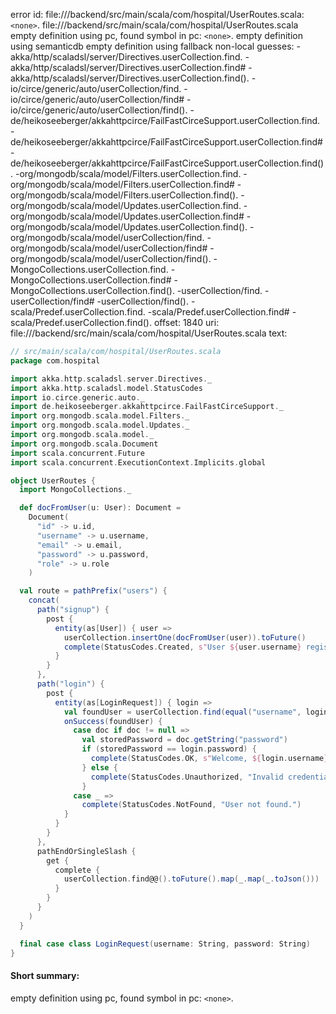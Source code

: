 error id: file://<WORKSPACE>/backend/src/main/scala/com/hospital/UserRoutes.scala:`<none>`.
file://<WORKSPACE>/backend/src/main/scala/com/hospital/UserRoutes.scala
empty definition using pc, found symbol in pc: `<none>`.
empty definition using semanticdb
empty definition using fallback
non-local guesses:
	 -akka/http/scaladsl/server/Directives.userCollection.find.
	 -akka/http/scaladsl/server/Directives.userCollection.find#
	 -akka/http/scaladsl/server/Directives.userCollection.find().
	 -io/circe/generic/auto/userCollection/find.
	 -io/circe/generic/auto/userCollection/find#
	 -io/circe/generic/auto/userCollection/find().
	 -de/heikoseeberger/akkahttpcirce/FailFastCirceSupport.userCollection.find.
	 -de/heikoseeberger/akkahttpcirce/FailFastCirceSupport.userCollection.find#
	 -de/heikoseeberger/akkahttpcirce/FailFastCirceSupport.userCollection.find().
	 -org/mongodb/scala/model/Filters.userCollection.find.
	 -org/mongodb/scala/model/Filters.userCollection.find#
	 -org/mongodb/scala/model/Filters.userCollection.find().
	 -org/mongodb/scala/model/Updates.userCollection.find.
	 -org/mongodb/scala/model/Updates.userCollection.find#
	 -org/mongodb/scala/model/Updates.userCollection.find().
	 -org/mongodb/scala/model/userCollection/find.
	 -org/mongodb/scala/model/userCollection/find#
	 -org/mongodb/scala/model/userCollection/find().
	 -MongoCollections.userCollection.find.
	 -MongoCollections.userCollection.find#
	 -MongoCollections.userCollection.find().
	 -userCollection/find.
	 -userCollection/find#
	 -userCollection/find().
	 -scala/Predef.userCollection.find.
	 -scala/Predef.userCollection.find#
	 -scala/Predef.userCollection.find().
offset: 1840
uri: file://<WORKSPACE>/backend/src/main/scala/com/hospital/UserRoutes.scala
text:
```scala
// src/main/scala/com/hospital/UserRoutes.scala
package com.hospital

import akka.http.scaladsl.server.Directives._
import akka.http.scaladsl.model.StatusCodes
import io.circe.generic.auto._
import de.heikoseeberger.akkahttpcirce.FailFastCirceSupport._
import org.mongodb.scala.model.Filters._
import org.mongodb.scala.model.Updates._
import org.mongodb.scala.model._
import org.mongodb.scala.Document
import scala.concurrent.Future
import scala.concurrent.ExecutionContext.Implicits.global

object UserRoutes {
  import MongoCollections._

  def docFromUser(u: User): Document =
    Document(
      "id" -> u.id,
      "username" -> u.username,
      "email" -> u.email,
      "password" -> u.password, 
      "role" -> u.role
    )

  val route = pathPrefix("users") {
    concat(
      path("signup") {
        post {
          entity(as[User]) { user =>
            userCollection.insertOne(docFromUser(user)).toFuture()
            complete(StatusCodes.Created, s"User ${user.username} registered.")
          }
        }
      },
      path("login") {
        post {
          entity(as[LoginRequest]) { login =>
            val foundUser = userCollection.find(equal("username", login.username)).first().toFuture()
            onSuccess(foundUser) {
              case doc if doc != null =>
                val storedPassword = doc.getString("password")
                if (storedPassword == login.password) {
                  complete(StatusCodes.OK, s"Welcome, ${login.username}")
                } else {
                  complete(StatusCodes.Unauthorized, "Invalid credentials.")
                }
              case _ =>
                complete(StatusCodes.NotFound, "User not found.")
            }
          }
        }
      },
      pathEndOrSingleSlash {
        get {
          complete {
            userCollection.find@@().toFuture().map(_.map(_.toJson()))
          }
        }
      }
    )
  }

  final case class LoginRequest(username: String, password: String)
}

```


#### Short summary: 

empty definition using pc, found symbol in pc: `<none>`.